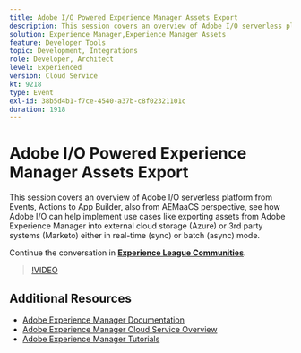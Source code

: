 ```yaml
---
title: Adobe I/O Powered Experience Manager Assets Export
description: This session covers an overview of Adobe I/O serverless platform from Events, Actions to App Builder, also from AEMaaCS perspective, see how Adobe I/O can help implement use cases like exporting assets from Adobe Experience Manager into external cloud storage (Azure) or 3rd party systems (Marketo) either in real-time (sync) or batch (async) mode.
solution: Experience Manager,Experience Manager Assets
feature: Developer Tools
topic: Development, Integrations
role: Developer, Architect
level: Experienced
version: Cloud Service
kt: 9218
type: Event
exl-id: 38b5d4b1-f7ce-4540-a37b-c8f02321101c
duration: 1918
---
```

# Adobe I/O Powered Experience Manager Assets Export

This session covers an overview of Adobe I/O serverless platform from Events, Actions to App Builder, also from AEMaaCS perspective, see how Adobe I/O can help implement use cases like exporting assets from Adobe Experience Manager into external cloud storage (Azure) or 3rd party systems (Marketo) either in real-time (sync) or batch (async) mode.

Continue the conversation in **[Experience League Communities](https://adobe.ly/3mkDXo6)**.

>[!VIDEO](https://video.tv.adobe.com/v/337842/?quality=12&learn=on&hidetitle=true)

## Additional Resources

- [Adobe Experience Manager Documentation](https://experienceleague.adobe.com/docs/experience-manager-cloud-service.html)
- [Adobe Experience Manager Cloud Service Overview](https://experienceleague.adobe.com/docs/experience-manager-cloud-service/overview/home.html)
- [Adobe Experience Manager Tutorials](https://experienceleague.adobe.com/docs/experience-manager-tutorials.html)
